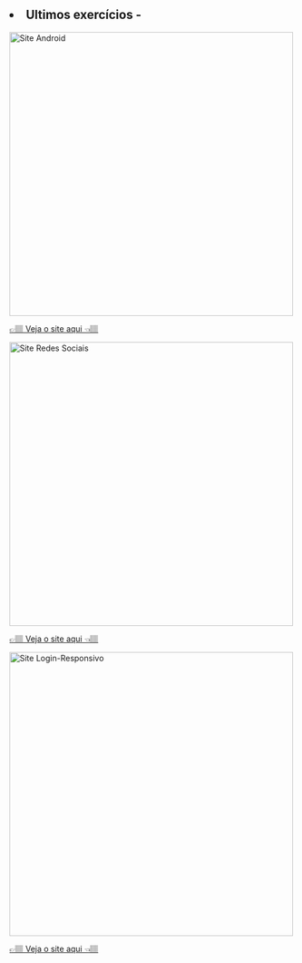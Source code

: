 <h2><li>Ultimos exercícios - </li></h2>
<img src="https://github.com/carlos09v/Mini-Projects_Exercises/blob/main/Web/CursoEmVideo/HTML5%20_%20CSS3/M%C3%B3dulo%202/Desafios/d10/site.jpg?raw=true" width='500' alt="Site Android">
<p><a href="https://carlos09v.github.io/Mini-Projects_Exercises/Web/CursoEmVideo/HTML5%20_%20CSS3/M%C3%B3dulo%202/Desafios/d10/android.html" target="_blank">👉🏽 Veja o site aqui  👈🏽</a></p>

<img src="https://github.com/carlos09v/Mini-Projects_Exercises/blob/main/Web/CursoEmVideo/HTML5%20_%20CSS3/M%C3%B3dulo%204/Desafios/d13_iframe/assets/projeto-redes_sociais.jpg?raw=true" width='500' alt="Site Redes Sociais">
<p><a href="https://carlos09v.github.io/Mini-Projects_Exercises/Web/CursoEmVideo/HTML5%20_%20CSS3/Módulo%204/Desafios/d13_iframe/index.html" target="_blank">👉🏽 Veja o site aqui  👈🏽</a></p>

<img src="https://github.com/carlos09v/Mini-Projects_Exercises/blob/main/Web/CursoEmVideo/HTML5%20_%20CSS3/M%C3%B3dulo%204/Desafios/d14_form_mediaquery/preview_tela-login_responsiva.jpg?raw=true" width='500' alt="Site Login-Responsivo">
<p><a href="https://carlos09v.github.io/Mini-Projects_Exercises/Web/CursoEmVideo/HTML5%20_%20CSS3/Módulo%204/Desafios/d14_form_mediaquery/index.html" target="_blank">👉🏽 Veja o site aqui  👈🏽</a></p>
